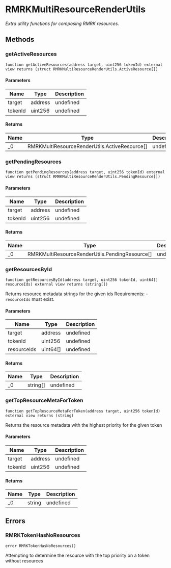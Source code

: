 # RMRKMultiResourceRenderUtils







*Extra utility functions for composing RMRK resources.*

## Methods

### getActiveResources

```solidity
function getActiveResources(address target, uint256 tokenId) external view returns (struct RMRKMultiResourceRenderUtils.ActiveResource[])
```





#### Parameters

| Name | Type | Description |
|---|---|---|
| target | address | undefined |
| tokenId | uint256 | undefined |

#### Returns

| Name | Type | Description |
|---|---|---|
| _0 | RMRKMultiResourceRenderUtils.ActiveResource[] | undefined |

### getPendingResources

```solidity
function getPendingResources(address target, uint256 tokenId) external view returns (struct RMRKMultiResourceRenderUtils.PendingResource[])
```





#### Parameters

| Name | Type | Description |
|---|---|---|
| target | address | undefined |
| tokenId | uint256 | undefined |

#### Returns

| Name | Type | Description |
|---|---|---|
| _0 | RMRKMultiResourceRenderUtils.PendingResource[] | undefined |

### getResourcesById

```solidity
function getResourcesById(address target, uint256 tokenId, uint64[] resourceIds) external view returns (string[])
```

Returns resource metadata strings for the given ids Requirements: - `resourceIds` must exist.



#### Parameters

| Name | Type | Description |
|---|---|---|
| target | address | undefined |
| tokenId | uint256 | undefined |
| resourceIds | uint64[] | undefined |

#### Returns

| Name | Type | Description |
|---|---|---|
| _0 | string[] | undefined |

### getTopResourceMetaForToken

```solidity
function getTopResourceMetaForToken(address target, uint256 tokenId) external view returns (string)
```

Returns the resource metadata with the highest priority for the given token



#### Parameters

| Name | Type | Description |
|---|---|---|
| target | address | undefined |
| tokenId | uint256 | undefined |

#### Returns

| Name | Type | Description |
|---|---|---|
| _0 | string | undefined |




## Errors

### RMRKTokenHasNoResources

```solidity
error RMRKTokenHasNoResources()
```

Attempting to determine the resource with the top priority on a token without resources





